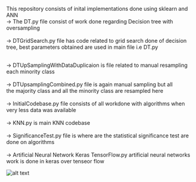 This repository consists of inital implementations done using sklearn and ANN
<br />
-> The DT.py file consist of work done regarding Decision tree with oversampling<br />
 <br />
-> DTGridSearch.py file has code related to grid search done of decision tree,
best parameters obtained are used in main file i.e DT.py <br />

 <br />
-> DTUpSamplingWithDataDuplicaion is file related to manual resampling each minority class<br />
 <br />
-> DTUpsamplingCombined.py file is again manual sampling but all  <br />the majority class and all the minority class are resampled here<br />
 <br />
-> InitialCodebase.py file consists of all workdone with algorithms when very less data was available <br />
 <br />
 -> KNN.py is main KNN codebase <br />
 <br />
-> SignificanceTest.py file is where are the statistical significance test are done on algorithms <br />
 <br />
-> Artificial Neural Network Keras TensorFlow.py artificial neural networks work is done in keras over tenseor flow<br />


![alt text](https://github.com/aptr288/Heart-Sound-Classification/blob/master/ML%20Project%20Initial%20Implementations/mlprojectimplementation.jpeg)


